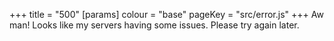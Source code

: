 +++
title = "500"
[params]
    colour = "base"
    pageKey = "src/error.js"
+++
Aw man! Looks like my servers having some
issues. Please try again later.
